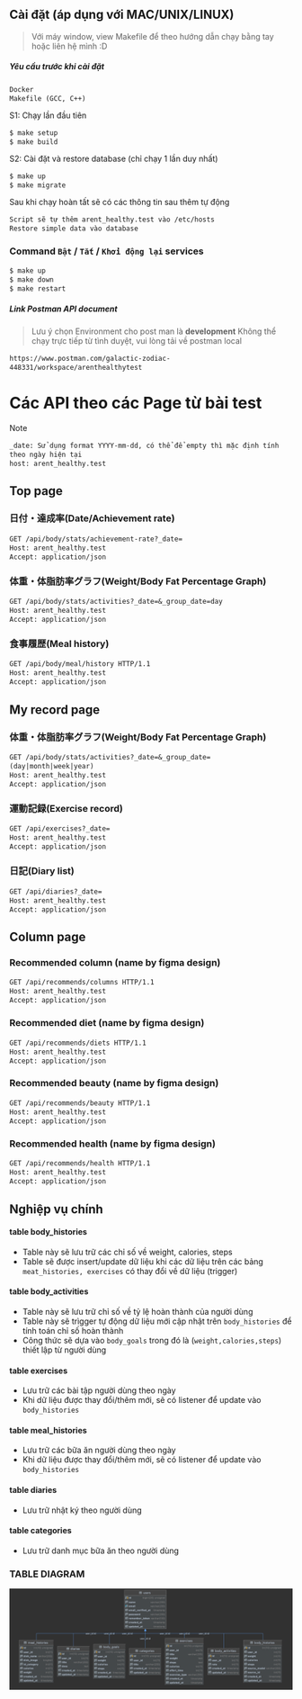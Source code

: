 ## Cài đặt (áp dụng với MAC/UNIX/LINUX)
> Với máy window, view Makefile để theo hướng dẫn chạy bằng tay hoặc liên hệ mình :D

##### Yêu cầu trước khi cài đặt
```
Docker
Makefile (GCC, C++)
```

S1: Chạy lần đầu tiên
```shell
$ make setup
$ make build
```

S2: Cài đặt và restore database (chỉ chạy 1 lần duy nhất)
```shell
$ make up
$ make migrate
```

Sau khi chạy hoàn tất sẽ có các thông tin sau thêm tự động
 ```
Script sẽ tự thêm arent_healthy.test vào /etc/hosts
Restore simple data vào database
 ```

### Command `Bật` / `Tắt` / `Khởi động lại` services
```
$ make up
$ make down 
$ make restart    
```

##### Link Postman API document
> Lưu ý chọn Environment cho post man là **development**
Không thể chạy trực tiếp từ tình duyệt, vui lòng tải về postman local

```
https://www.postman.com/galactic-zodiac-448331/workspace/arenthealthytest
```

# Các API theo các Page từ bài test
Note
```
_date: Sử dụng format YYYY-mm-dd, có thể để empty thì mặc định tính theo ngày hiện tại
host: arent_healthy.test
```
## Top page
### 日付・達成率(Date/Achievement rate)
```azure
GET /api/body/stats/achievement-rate?_date=
Host: arent_healthy.test
Accept: application/json
```
### 体重・体脂肪率グラフ(Weight/Body Fat Percentage Graph)
```azure
GET /api/body/stats/activities?_date=&_group_date=day
Host: arent_healthy.test
Accept: application/json
```
### 食事履歴(Meal history)
```azure
GET /api/body/meal/history HTTP/1.1
Host: arent_healthy.test
Accept: application/json
```

## My record page
### 体重・体脂肪率グラフ(Weight/Body Fat Percentage Graph)
```azure
GET /api/body/stats/activities?_date=&_group_date=(day|month|week|year)
Host: arent_healthy.test
Accept: application/json
```
### 運動記録(Exercise record)
```azure
GET /api/exercises?_date=
Host: arent_healthy.test
Accept: application/json
```
### 日記(Diary list)
```azure
GET /api/diaries?_date=
Host: arent_healthy.test
Accept: application/json
```

## Column page
### Recommended column (name by figma design)
```azure
GET /api/recommends/columns HTTP/1.1
Host: arent_healthy.test
Accept: application/json
```
### Recommended diet (name by figma design)
```azure
GET /api/recommends/diets HTTP/1.1
Host: arent_healthy.test
Accept: application/json
```
### Recommended beauty (name by figma design)
```azure
GET /api/recommends/beauty HTTP/1.1
Host: arent_healthy.test
Accept: application/json
```
### Recommended health (name by figma design)
```azure
GET /api/recommends/health HTTP/1.1
Host: arent_healthy.test
Accept: application/json
```

## Nghiệp vụ chính

#### table body_histories
- Table này sẽ lưu trữ các chỉ số về weight, calories, steps
- Table sẽ được insert/update dữ liệu khi các dữ liệu trên các bảng `meat_histories, exercises` có thay đổi về dữ liệu (trigger)

#### table body_activities
- Table này sẽ lưu trữ chỉ số về tỷ lệ hoàn thành của người dùng
- Table này sẽ trìgger tự động dữ liệu mới cập nhật trên `body_histories` để tính toán chỉ số hoàn thành
- Công thức sẽ dựa vào `body_goals` trong đó là (`weight,calories,steps`) thiết lập từ người dùng 

#### table exercises
- Lưu trữ các bài tập người dùng theo ngày
- Khi dữ liệu được thay đổi/thêm mới, sẽ có listener để update vào `body_histories`

#### table meal_histories
- Lưu trữ các bữa ăn người dùng theo ngày
- Khi dữ liệu được thay đổi/thêm mới, sẽ có listener để update vào `body_histories`

#### table diaries
- Lưu trữ nhật ký theo người dùng

#### table categories
- Lưu trữ danh mục bữa ăn theo người dùng

### TABLE DIAGRAM

![diagram.png](diagram.png)
